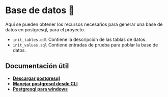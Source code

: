 # Base de datos :office:

Aquí se pueden obtener los recursos necesarios para generar una base de datos en postgresql, para el proyecto.

- `init_tables.ddl` Contiene la descripción de las tablas de datos. 
- `init_values.sql` Contiene entradas de prueba para poblar la base de datos.

## Documentación útil

- [**Descargar postgresql**](https://www.postgresql.org/download/)
- [**Manejar postgresql desde CLI**](https://www.digitalocean.com/community/tutorials/how-to-create-remove-manage-tables-in-postgresql-on-a-cloud-server)
- [**Postgresql para windows**](https://www.postgresql.org/download/windows/)
